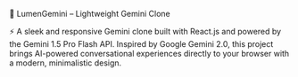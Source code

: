 🌌 LumenGemini – Lightweight Gemini Clone

⚡ A sleek and responsive Gemini clone built with React.js and powered by the Gemini 1.5 Pro Flash API.
  Inspired by Google Gemini 2.0, this project brings AI-powered conversational experiences directly to your browser with a modern, minimalistic design.

